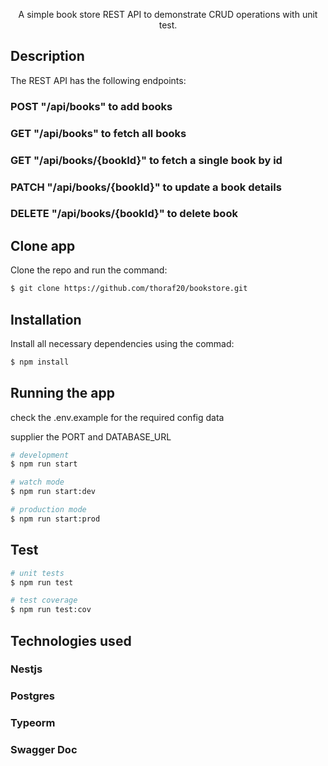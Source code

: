<p align="center">A simple book store REST API to demonstrate CRUD operations with unit test.</p>

## Description

The REST API has the following endpoints:

  ### POST  "/api/books"  to add books
  ### GET  "/api/books"  to fetch all books
  ### GET  "/api/books/{bookId}"  to fetch a single book by id
  ### PATCH  "/api/books/{bookId}"  to update a book details
  ### DELETE  "/api/books/{bookId}"  to delete book

## Clone app

Clone the repo and run the command:

```bash
$ git clone https://github.com/thoraf20/bookstore.git
```
## Installation

Install all necessary dependencies using the commad:
```bash
$ npm install
```

## Running the app
check the .env.example for the required config data

supplier the PORT and DATABASE_URL

```bash
# development
$ npm run start

# watch mode
$ npm run start:dev

# production mode
$ npm run start:prod
```

## Test

```bash
# unit tests
$ npm run test

# test coverage
$ npm run test:cov
```
## Technologies used
### Nestjs
### Postgres
### Typeorm
### Swagger Doc